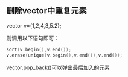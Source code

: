 ## 删除vector中重复元素
vector<int> v={1,2,4,3,5.2};

则调用以下语句即可：
```cpp
sort(v.begin(),v.end());
v.erase(unique(v.begin(),v.end()),v.end());
```
vector.pop_back()可以弹出最后加入的元素
